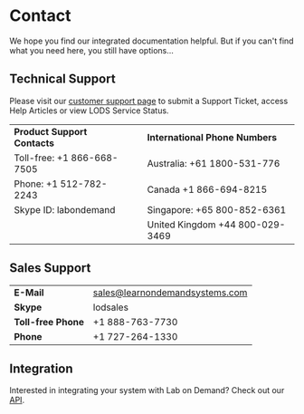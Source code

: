 # Contact 

We hope you find our integrated documentation helpful. But if you can't find what you need here, you still have options...

<!--
## Help Center

Find answers to your questions through short topical articles in the [Help Center](https://learnondemand.zendesk.com/hc/en-us/categories/200402875-Enlight-LOD-Lab-Developers).
-->

## Technical Support

Please visit our [customer support page](http://www.learnondemandsystems.com/customer-support/) to submit a Support Ticket, access Help Articles or view LODS Service Status.

||||
|---|---|---|
|**Product Support Contacts**||**International Phone Numbers**|
|Toll-free: +1 866-668-7505 || Australia: +61 1800-531-776|
|Phone: +1 512-782-2243 || Canada +1 866-694-8215|
|Skype ID: labondemand || Singapore: +65 800-852-6361|
|||United Kingdom +44 800-029-3469|

## Sales Support
|||
|---|---|
|**E-Mail** | sales@learnondemandsystems.com|
|**Skype** | lodsales|
|**Toll-free Phone** | +1 888-763-7730|
|**Phone** | +1 727-264-1330|

## Integration

Interested in integrating your system with Lab on Demand? Check out our [API](/lod/lod-api/lod-api-main.md).

